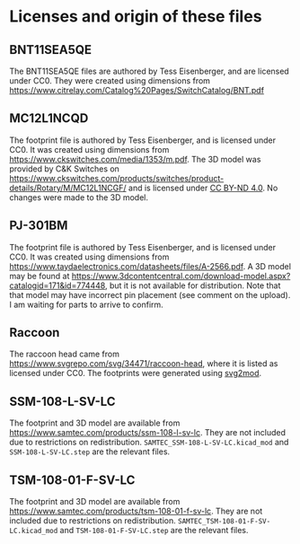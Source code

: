 # Licenses and origin of these files

## BNT11SEA5QE
The BNT11SEA5QE files are authored by Tess Eisenberger, and are licensed under CC0. They were created using dimensions from https://www.citrelay.com/Catalog%20Pages/SwitchCatalog/BNT.pdf

## MC12L1NCQD
The footprint file is authored by Tess Eisenberger, and is licensed under CC0. It was created using dimensions from https://www.ckswitches.com/media/1353/m.pdf. The 3D model was provided by C&K Switches on https://www.ckswitches.com/products/switches/product-details/Rotary/M/MC12L1NCGF/ and is licensed under [CC BY-ND 4.0](https://creativecommons.org/licenses/by-nc/4.0/). No changes were made to the 3D model.

## PJ-301BM
The footprint file is authored by Tess Eisenberger, and is licensed under CC0. It was created using dimensions from https://www.taydaelectronics.com/datasheets/files/A-2566.pdf. A 3D model may be found at https://www.3dcontentcentral.com/download-model.aspx?catalogid=171&id=774448, but it is not available for distribution. Note that that model may have incorrect pin placement (see comment on the upload). I am waiting for parts to arrive to confirm.

## Raccoon
The raccoon head came from https://www.svgrepo.com/svg/34471/raccoon-head, where it is listed as licensed under CC0. The footprints were generated using [svg2mod](https://pypi.org/project/svg2mod/).

## SSM-108-L-SV-LC
The footprint and 3D model are available from https://www.samtec.com/products/ssm-108-l-sv-lc. They are not included due to restrictions on redistribution. `SAMTEC_SSM-108-L-SV-LC.kicad_mod` and `SSM-108-L-SV-LC.step` are the relevant files.

## TSM-108-01-F-SV-LC
The footprint and 3D model are available from https://www.samtec.com/products/tsm-108-01-f-sv-lc. They are not included due to restrictions on redistribution. `SAMTEC_TSM-108-01-F-SV-LC.kicad_mod` and `TSM-108-01-F-SV-LC.step` are the relevant files.
